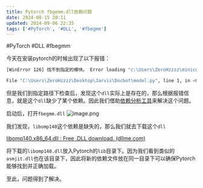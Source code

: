 ```yaml
---
title: Pytorch fbgemm.dll依赖问题
date: 2024-08-15 20:11
updated: 2024-09-06 22:35
tags: ['#PyTorch', '#DLL', '#fbegmm']
---
```


#PyTorch #DLL #fbegmm

今天在安装pytorch的时候出现了以下报错：

```bash
[WinError 126] 找不到指定的模块。 Error loading "c:\Users\ZeroHzzzz\miniconda3\envs\test\lib\site-packages\torch\lib\fbgemm.dll" or one of its dependencies.

File "C:\Users\ZeroHzzzz\Desktop\Jarvis\Docbot\model.py", line 1, in <module> from transformers import AutoModelForSequenceClassification, AutoTokenizer, AutoModel File "C:\Users\ZeroHzzzz\Desktop\Jarvis\Docbot\create_index.py", line 3, in <module> from model import EmbeddingModel OSError: [WinError 126] 找不到指定的模块。 Error loading "c:\Users\ZeroHzzzz\miniconda3\envs\test\lib\site-packages\torch\lib\fbgemm.dll" or one of its dependencies.
```

但是我们到指定路径下检查后，发现这个`dll`实际上是存在的，那么根据报错信息，就是这个`dll`缺少了某个依赖。因此我们借助[依赖分析工具](https://github.com/lucasg/Dependencies/releases/tag/v1.11.1)来解决这个问题。

启动后，打开`fbegmm.dll`
![image.png](https://cloud.intro-iu.top:738/d/ThreeBody/ZeroHzzzzPic/202408260016559.png)

我们发现，`libomp140`这个依赖是缺失的，那么我们就去下载这个`dll`

[libomp140.x86_64.dll : Free .DLL download. (dllme.com)](https://www.dllme.com/dll/files/libomp140_x86_64/037e19ea9ef9df624ddd817c6801014e/download)

将下载的`libomp140.dll`放入Pytorch的`lib`目录下。因为我们看到类似的`asmjit.dll`也在该目录下，因此将新的依赖文件放在同一目录下可以确保Pytorch能够找到并正确加载。

至此，问题得到了解决。

